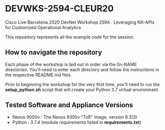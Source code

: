 # DEVWKS-2594-CLEUR20

Cisco Live Barcelona 2020 DevNet Workshop 2594 : Leveraging NX-APIs
for Customized Operational Analytics

This repository represents all the example code for the session.

## How to navigate the repository

Each phase of the workshop is laid out in order via the 0n-NAME
directories.  You'll need to enter each directory and follow the
instructions in the respective README.md files.

Prior to beginning the workshop for the very first time, you'll need
to run the **setup_python.sh** script that will create your Python 3.7
virtual environment.

## Tested Software and Appliance Versions

- Nexus 9000v : The Nexus 9300v "ToR" image, version 9.3(3)
- Python : 3.7.4 (module requirements listed in **requirements.txt**)
